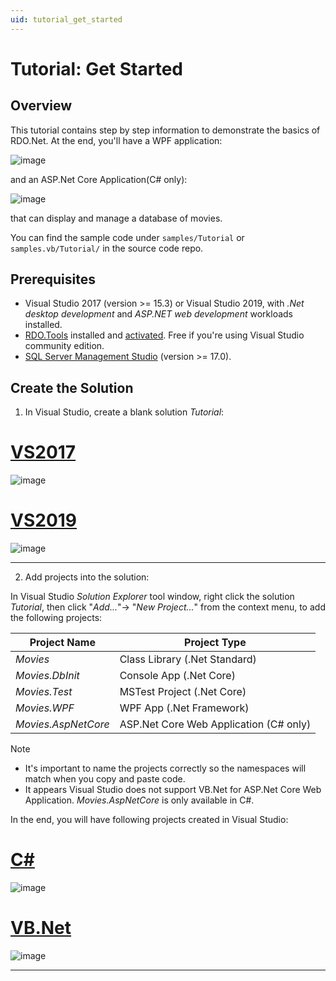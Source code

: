 ```yaml
---
uid: tutorial_get_started
---
```


# Tutorial: Get Started

## Overview

This tutorial contains step by step information to demonstrate the basics of RDO.Net. At the end, you'll have a WPF application:

![image](/images/tutorial_movies_wpf_run.jpg)

and an ASP.Net Core Application(C# only):

![image](/images/tutorial_movies_aspnetcore_run.jpg)

that can display and manage a database of movies.

You can find the sample code under `samples/Tutorial` or `samples.vb/Tutorial/` in the source code repo.

## Prerequisites

* Visual Studio 2017 (version >= 15.3) or Visual Studio 2019, with *.Net desktop development* and *ASP.NET web development* workloads installed.
* [RDO.Tools](https://marketplace.visualstudio.com/items?itemName=DevZest.rdotools) installed and [activated](xref:rdo_tools_activation). Free if you're using Visual Studio community edition.
* [SQL Server Management Studio](https://docs.microsoft.com/en-us/sql/ssms/download-sql-server-management-studio-ssms) (version >= 17.0).

## Create the Solution

1. In Visual Studio, create a blank solution *Tutorial*:

# [VS2017](#tab/vs2017)

![image](/images/tutorial_create_solution_vs2017.jpg)

# [VS2019](#tab/vs2019)

![image](/images/tutorial_create_solution_vs2019.jpg)

***
 
2. Add projects into the solution:

In Visual Studio *Solution Explorer* tool window, right click the solution *Tutorial*, then click "*Add...*"-> "*New Project...*" from the context menu, to add the following projects:

| Project Name        | Project Type                           |
|---------------------|----------------------------------------|
| *Movies*            | Class Library (.Net Standard)          |
| *Movies.DbInit*     | Console App (.Net Core)                |
| *Movies.Test*       | MSTest Project (.Net Core)             |
| *Movies.WPF*        | WPF App (.Net Framework)               |
| *Movies.AspNetCore* | ASP.Net Core Web Application (C# only) |

>[!NOTE]
>* It's important to name the projects correctly so the namespaces will match when you copy and paste code.
>* It appears Visual Studio does not support VB.Net for ASP.Net Core Web Application. *Movies.AspNetCore* is only available in C#.

In the end, you will have following projects created in Visual Studio:

# [C#](#tab/cs)

![image](/images/tutorial_projects_cs.jpg)

# [VB.Net](#tab/vb)

![image](/images/tutorial_projects_vb.jpg)

***
